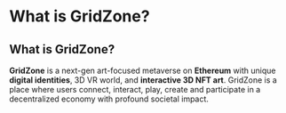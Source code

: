 # What is GridZone?

## What is GridZone?

**GridZone** is a next-gen art-focused metaverse on **Ethereum** with unique **digital identities**, 3D VR world, and **interactive 3D NFT art**. GridZone is a place where users connect, interact, play, create and participate in a decentralized economy with profound societal impact.

